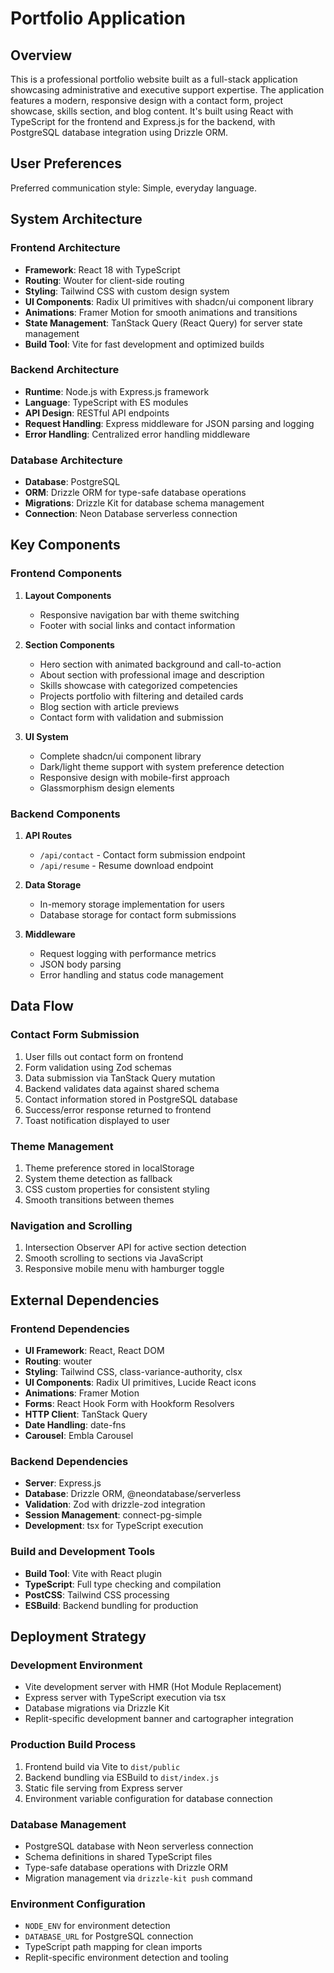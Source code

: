 # Portfolio Application

## Overview

This is a professional portfolio website built as a full-stack application showcasing administrative and executive support expertise. The application features a modern, responsive design with a contact form, project showcase, skills section, and blog content. It's built using React with TypeScript for the frontend and Express.js for the backend, with PostgreSQL database integration using Drizzle ORM.

## User Preferences

Preferred communication style: Simple, everyday language.

## System Architecture

### Frontend Architecture
- **Framework**: React 18 with TypeScript
- **Routing**: Wouter for client-side routing
- **Styling**: Tailwind CSS with custom design system
- **UI Components**: Radix UI primitives with shadcn/ui component library
- **Animations**: Framer Motion for smooth animations and transitions
- **State Management**: TanStack Query (React Query) for server state management
- **Build Tool**: Vite for fast development and optimized builds

### Backend Architecture
- **Runtime**: Node.js with Express.js framework
- **Language**: TypeScript with ES modules
- **API Design**: RESTful API endpoints
- **Request Handling**: Express middleware for JSON parsing and logging
- **Error Handling**: Centralized error handling middleware

### Database Architecture
- **Database**: PostgreSQL
- **ORM**: Drizzle ORM for type-safe database operations
- **Migrations**: Drizzle Kit for database schema management
- **Connection**: Neon Database serverless connection

## Key Components

### Frontend Components
1. **Layout Components**
   - Responsive navigation bar with theme switching
   - Footer with social links and contact information

2. **Section Components**
   - Hero section with animated background and call-to-action
   - About section with professional image and description
   - Skills showcase with categorized competencies
   - Projects portfolio with filtering and detailed cards
   - Blog section with article previews
   - Contact form with validation and submission

3. **UI System**
   - Complete shadcn/ui component library
   - Dark/light theme support with system preference detection
   - Responsive design with mobile-first approach
   - Glassmorphism design elements

### Backend Components
1. **API Routes**
   - `/api/contact` - Contact form submission endpoint
   - `/api/resume` - Resume download endpoint

2. **Data Storage**
   - In-memory storage implementation for users
   - Database storage for contact form submissions

3. **Middleware**
   - Request logging with performance metrics
   - JSON body parsing
   - Error handling and status code management

## Data Flow

### Contact Form Submission
1. User fills out contact form on frontend
2. Form validation using Zod schemas
3. Data submission via TanStack Query mutation
4. Backend validates data against shared schema
5. Contact information stored in PostgreSQL database
6. Success/error response returned to frontend
7. Toast notification displayed to user

### Theme Management
1. Theme preference stored in localStorage
2. System theme detection as fallback
3. CSS custom properties for consistent styling
4. Smooth transitions between themes

### Navigation and Scrolling
1. Intersection Observer API for active section detection
2. Smooth scrolling to sections via JavaScript
3. Responsive mobile menu with hamburger toggle

## External Dependencies

### Frontend Dependencies
- **UI Framework**: React, React DOM
- **Routing**: wouter
- **Styling**: Tailwind CSS, class-variance-authority, clsx
- **UI Components**: Radix UI primitives, Lucide React icons
- **Animations**: Framer Motion
- **Forms**: React Hook Form with Hookform Resolvers
- **HTTP Client**: TanStack Query
- **Date Handling**: date-fns
- **Carousel**: Embla Carousel

### Backend Dependencies
- **Server**: Express.js
- **Database**: Drizzle ORM, @neondatabase/serverless
- **Validation**: Zod with drizzle-zod integration
- **Session Management**: connect-pg-simple
- **Development**: tsx for TypeScript execution

### Build and Development Tools
- **Build Tool**: Vite with React plugin
- **TypeScript**: Full type checking and compilation
- **PostCSS**: Tailwind CSS processing
- **ESBuild**: Backend bundling for production

## Deployment Strategy

### Development Environment
- Vite development server with HMR (Hot Module Replacement)
- Express server with TypeScript execution via tsx
- Database migrations via Drizzle Kit
- Replit-specific development banner and cartographer integration

### Production Build Process
1. Frontend build via Vite to `dist/public`
2. Backend bundling via ESBuild to `dist/index.js`
3. Static file serving from Express server
4. Environment variable configuration for database connection

### Database Management
- PostgreSQL database with Neon serverless connection
- Schema definitions in shared TypeScript files
- Type-safe database operations with Drizzle ORM
- Migration management via `drizzle-kit push` command

### Environment Configuration
- `NODE_ENV` for environment detection
- `DATABASE_URL` for PostgreSQL connection
- TypeScript path mapping for clean imports
- Replit-specific environment detection and tooling